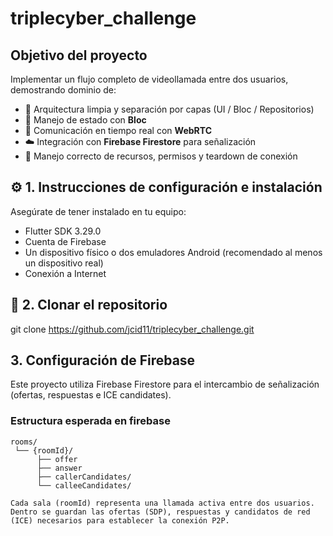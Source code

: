 # triplecyber_challenge

## Objetivo del proyecto

Implementar un flujo completo de videollamada entre dos usuarios, demostrando dominio de:

- 🧱 Arquitectura limpia y separación por capas (UI / Bloc / Repositorios)
- 🔄 Manejo de estado con **Bloc**
- 🎥 Comunicación en tiempo real con **WebRTC**
- ☁️ Integración con **Firebase Firestore** para señalización
- 🧹 Manejo correcto de recursos, permisos y teardown de conexión

## ⚙️ 1. Instrucciones de configuración e instalación

Asegúrate de tener instalado en tu equipo:

- Flutter SDK 3.29.0
- Cuenta de Firebase
- Un dispositivo físico o dos emuladores Android (recomendado al menos un dispositivo real)
- Conexión a Internet

## 🔸 2. Clonar el repositorio

git clone https://github.com/jcid11/triplecyber_challenge.git

## 3. Configuración de Firebase

Este proyecto utiliza Firebase Firestore para el intercambio de señalización (ofertas, respuestas e ICE candidates).

### Estructura esperada en firebase

```text
rooms/
 └── {roomId}/
      ├── offer
      ├── answer
      ├── callerCandidates/
      └── calleeCandidates/

Cada sala (roomId) representa una llamada activa entre dos usuarios.
Dentro se guardan las ofertas (SDP), respuestas y candidatos de red (ICE) necesarios para establecer la conexión P2P.
